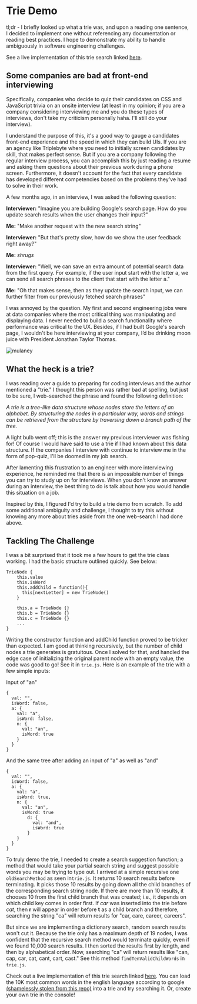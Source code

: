 # Trie Demo

tl;dr - I briefly looked up what a trie was, and upon a reading one sentence, I decided to implement one without referencing any documentation or reading best practices. I hope to demonstrate my ability to handle ambiguously in software engineering challenges.

See a live implementation of this trie search linked [here](https://akambale.github.io/trie/).

## Some companies are bad at front-end interviewing

Specifically, companies who decide to quiz their candidates on CSS and JavaScript trivia on an onsite interview (at least in my opinion; if you are a company considering interviewing me and you do these types of interviews, don't take my criticism personally haha. I'll still do your interview).

I understand the purpose of this, it's a good way to gauge a candidates front-end experience and the speed in which they can build UIs. If you are an agency like Triplebyte where you need to initially screen candidates by skill, that makes perfect sense. But if you are a company following the regular interview process, you can accomplish this by just reading a resume and asking them questions about their previous work during a phone screen. Furthermore, it doesn't account for the fact that every candidate has developed different competencies based on the problems they've had to solve in their work.

A few months ago, in an interview, I was asked the following question:

**Interviewer:** "Imagine you are building Google's search page. How do you update search results when the user changes their input?"

**Me:** "Make another request with the new search string"

**Interviewer:** "But that's pretty slow, how do we show the user feedback right away?"

**Me:** _shrugs_

**Interviewer:** "Well, we can save an extra amount of potential search data from the first query. For example, if the user input start with the letter a, we can send all search phrases to the client that start with the letter a."

**Me:** "Oh that makes sense, then as they update the search input, we can further filter from our previously fetched search phrases"

I was annoyed by the question. My first and second engineering jobs were at data companies where the most critical thing was manipulating and displaying data. I never needed to build a search functionality where performance was critical to the UX. Besides, if I had built Google's search page, I wouldn't be here interviewing at your company, I’d be drinking moon juice with President Jonathan Taylor Thomas.

![mulaney](https://i.pinimg.com/474x/37/43/bb/3743bbc726d51a170c03e89cf0ac7f11.jpg)

## What the heck is a trie?

I was reading over a guide to preparing for coding interviews and the author mentioned a "trie." I thought this person was rather bad at spelling, but just to be sure, I web-searched the phrase and found the following definition:

_A trie is a tree-like data structure whose nodes store the letters of an alphabet. By structuring the nodes in a particular way, words and strings can be retrieved from the structure by traversing down a branch path of the tree._

A light bulb went off; this is the answer my previous interviewer was fishing for! Of course I would have said to use a trie if I had known about this data structure. If the companies I interview with continue to interview me in the form of pop-quiz, I'll be doomed in my job search.

After lamenting this frustration to an engineer with more interviewing experience, he reminded me that there is an impossible number of things you can try to study up on for interviews. When you don't know an answer during an interview, the best thing to do is talk about how you would handle this situation on a job.

Inspired by this, I figured I'd try to build a trie demo from scratch. To add some additional ambiguity and challenge, I thought to try this without knowing any more about tries aside from the one web-search I had done above.

## Tackling The Challenge

I was a bit surprised that it took me a few hours to get the trie class working. I had the basic structure outlined quickly. See below:

```
TrieNode {
    this.value
    this.isWord
    this.addChild = function(){
      this[nextLetter] = new TrieNode()
    }

    this.a = TrieNode {}
    this.b = TrieNode {}
    this.c = TrieNode {}
    ...
}
```

Writing the constructor function and addChild function proved to be tricker than expected. I am good at thinking recursively, but the number of child nodes a trie generates is gratuitous. Once I solved for that, and handled the edge case of initializing the original parent node with an empty value, the code was good to go! See it in `trie.js`. Here is an example of the trie with a few simple inputs:

Input of "an"

```
{
  val: "",
  isWord: false,
  a: {
    val: "a",
    isWord: false,
    n: {
      val: "an",
      isWord: true
    }
  }
}
```

And the same tree after adding an input of "a" as well as "and"

```
{
  val: "",
  isWord: false,
  a: {
    val: "a",
    isWord: true,
    n: {
      val: "an",
      isWord: true
        d: {
          val: "and",
          isWord: true
        }
    }
  }
}
```

To truly demo the trie, I needed to create a search suggestion function; a method that would take your partial search string and suggest possible words you may be trying to type out. I arrived at a simple recursive one `oldSearchMethod` as seen in`trie.js`. It returns 10 search results before terminating. It picks those 10 results by going down all the child branches of the corresponding search string node. If there are more than 10 results, it chooses 10 from the first child branch that was created; i.e., it depends on which child key comes in order first. If _car_ was inserted into the trie before _cat_, then **r** will appear in order before **t** as a child branch and therefore, searching the string "ca" will return results for "car, care, career, careers".

But since we are implementing a dictionary search, random search results won't cut it. Because the trie only has a maximum depth of 19 nodes, I was confident that the recursive search method would terminate quickly, even if we found 10,000 search results. I then sorted the results first by length, and then by alphabetical order. Now, searching "ca" will return results like "can, cap, car, cat, cant, cart, cast." See this method `findTenValidChildWords` in `trie.js`.

Check out a live implementation of this trie search linked [here](https://akambale.github.io/trie/). You can load the 10K most common words in the english language according to google [(shamelessly stolen from this repo)](https://github.com/first20hours/google-10000-english) into a trie and try searching it. Or, create your own trie in the console!
